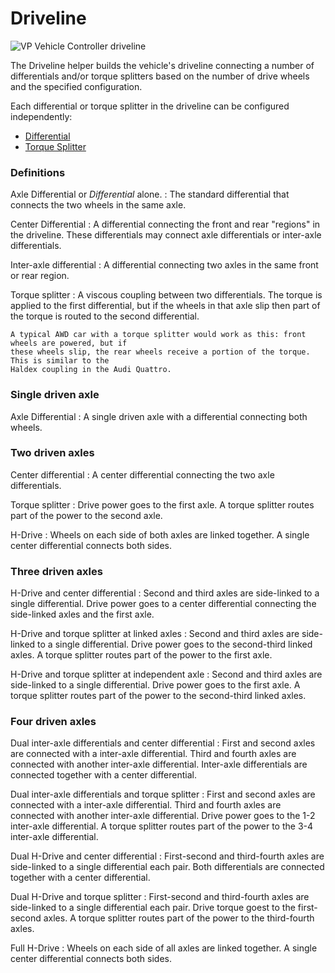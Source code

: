 # Driveline

![VP Vehicle Controller driveline](/img/blocks/vpp-driveline-inspector.png)

The Driveline helper builds the vehicle's driveline connecting a number of differentials and/or
torque splitters based on the number of drive wheels and the specified configuration.

Each differential or torque splitter in the driveline can be configured independently:

- [Differential](/blocks/differential)
- [Torque Splitter](/blocks/torque-splitter)

### Definitions

Axle Differential or _Differential_ alone.
:	The standard differential that connects the two wheels in the same axle.

Center Differential
:	A differential connecting the front and rear "regions" in the driveline. These differentials may
	connect axle differentials or inter-axle differentials.

Inter-axle differential
:	A differential connecting two axles in the same front or rear region.

Torque splitter
:	A viscous coupling between two differentials. The torque is applied to the first differential,
	but if the wheels in that axle slip then part of the torque is routed to the second differential.

	A typical AWD car with a torque splitter would work as this: front wheels are powered, but if
	these wheels slip, the rear wheels receive a portion of the torque. This is similar to the
	Haldex coupling in the Audi Quattro.

### Single driven axle

Axle Differential
:	A single driven axle with a differential connecting both wheels.

<canvas id="fig1" class="img-responsive" width="224px" height="102px">
<!-- width and height here must be the same as the canvas will have, being:
	16 pixels per square in X
	17 pixels per square in Y
-->
</canvas>
<script type="text/javascript">
	var drawCanvas = function()
		{
		var chart = new drivelinechartcanvas("fig1", 14, 6);

		chart.originX = 3;
		chart.originY = -2;
		chart.AxleTop ( 0, 0 );
		chart.TorqueInputTop ( 4, 0 );
		chart.Text ( 4, -4, "Axle Differential" );

		}

	if (window.addEventListener) window.addEventListener('load', drawCanvas, false);
	else if (window.attachEvent) window.attachEvent('onload', drawCanvas);
</script>

### Two driven axles

Center differential
:	A center differential connecting the two axle differentials.

Torque splitter
:	Drive power goes to the first axle. A torque splitter routes part of the power to the second
	axle.

H-Drive
:	Wheels on each side of both axles are linked together. A single center differential connects
	both sides.

<canvas id="fig2" class="img-responsive" width="576px" height="289px">
<!-- width and height here must be the same as the canvas will have, being:
	16 pixels per square in X
	17 pixels per square in Y
-->
</canvas>
<script type="text/javascript">
	var drawCanvas = function()
		{
		var chart = new drivelinechartcanvas("fig2", 36, 17);

		chart.originX = 3;
		chart.originY = -2;
		chart.Text ( 4, -14, "Center Differential" );

		chart.AxleBottom ( 0, 0 );
		chart.AxleTop ( 0, -10 );
		chart.Differential ( 3, -5 );
		chart.ShaftTop ( 3, -5 );
		chart.ShaftBottom ( 3, -5 );
		chart.ShaftRight ( 3, -5 );
		chart.ConnectY ( 4, -2, -3 );
		chart.ConnectY ( 4, -7, -3 );
		chart.TorqueInputRightTop ( 5, -6 );

		chart.originX = 14;
		chart.originY = -2;
		chart.Text ( 4, -14, "Torque Splitter" );

		chart.AxleBottom ( 0, 0 );
		chart.AxleTop ( 0, -10 );
		chart.TorqueSplitter ( 3, -3 );
		chart.ShaftTop ( 3, -3 );
		chart.ShaftBottom ( 3, -3 );
		chart.ShaftRight ( 3, -3 );
		chart.ConnectY ( 4, -2, -1 );
		chart.ConnectY ( 4, -5, -5 );
		chart.TorqueInputRightTop ( 5, -4 );

		chart.originX = 25;
		chart.originY = -2;
		chart.Text ( 4, -14, "H-Drive" );

		chart.Wheel ( 0, 0 );
		chart.Wheel ( 7, 0 );
		chart.Wheel ( 0, -10 );
		chart.Wheel ( 7, -10 );
		chart.Differential ( 3, -5 );
		chart.ShaftLeft ( 3, -5 );
		chart.ShaftRight ( 3, -5 );
		chart.ShaftTop ( 3, -5 );
		chart.TorqueInputTop ( 4, -5 );
		chart.ConnectX ( 1, -1, 1 );
		chart.ConnectX ( 1, -11, 1 );
		chart.ConnectX ( 6, -1, 1 );
		chart.ConnectX ( 6, -11, 1 );
		chart.ConnectX ( 2, -6, 1 );
		chart.ConnectX ( 5, -6, 1 );
		chart.ConnectY ( 2, -1, -10 );
		chart.ConnectY ( 6, -1, -10 );
		}

	if (window.addEventListener) window.addEventListener('load', drawCanvas, false);
	else if (window.attachEvent) window.attachEvent('onload', drawCanvas);
</script>

### Three driven axles

H-Drive and center differential
:	Second and third axles are side-linked to a single differential. Drive power goes to a center
	differential connecting the side-linked axles and the first axle.

H-Drive and torque splitter at linked axles
:	Second and third axles are side-linked to a single differential. Drive power goes to the
	second-third linked axles. A torque splitter routes part of the power to the first axle.

H-Drive and torque splitter at independent axle
:	Second and third axles are side-linked to a single differential. Drive power goes to the first
	axle. A torque splitter routes part of the power to the second-third linked axles.

<canvas id="fig3" class="img-responsive" width="608px" height="357px">
<!-- width and height here must be the same as the canvas will have, being:
	16 pixels per square in X
	17 pixels per square in Y
-->
</canvas>
<script type="text/javascript">
	var drawCanvas = function()
		{
		var chart = new drivelinechartcanvas("fig3", 38, 21);

		chart.originX = 3;
		chart.originY = -2;
		chart.Text ( 4, -17, "H-Drive and\nCenter Differential" );

		chart.AxleBottom ( 0, 0 );
		chart.HDriveGroupTop ( 0, -8 );
		chart.Differential ( 3, -5 );
		chart.ShaftTop ( 3, -5 );
		chart.ShaftBottom ( 3, -5 );
		chart.ShaftRight ( 3, -5 );
		chart.ConnectY ( 4, -2, -3 );
		chart.ConnectY ( 4, -7, -3 );
		chart.TorqueInputRightTop ( 5, -6 );

		chart.originX = 15;
		chart.originY = -2;
		chart.Text ( 4, -18, "H-Drive and\nTorque Splitter\nat H-Drive" );

		chart.AxleBottom ( 0, 0 );
		chart.HDriveGroupTop ( 0, -8 );
		chart.TorqueSplitterDown ( 3, -7 );
		chart.ShaftTop ( 3, -7 );
		chart.ShaftBottom ( 3, -7 );
		chart.ShaftRight ( 3, -7 );
		chart.ConnectY ( 4, -2, -5 );
		chart.ConnectY ( 4, -9, -1 );
		chart.TorqueInputRightTop ( 5, -8 );

		chart.originX = 27;
		chart.originY = -2;
		chart.Text ( 4, -18, "H-Drive and\nTorque Splitter at\nindependent axle" );

		chart.AxleBottom ( 0, 0 );
		chart.HDriveGroupTop ( 0, -8 );
		chart.TorqueSplitter ( 3, -3 );
		chart.ShaftTop ( 3, -3 );
		chart.ShaftBottom ( 3, -3 );
		chart.ShaftRight ( 3, -3 );
		chart.ConnectY ( 4, -2, -1 );
		chart.ConnectY ( 4, -5, -5 );
		chart.TorqueInputRightTop ( 5, -4 );
		}

	if (window.addEventListener) window.addEventListener('load', drawCanvas, false);
	else if (window.attachEvent) window.attachEvent('onload', drawCanvas);
</script>

### Four driven axles

Dual inter-axle differentials and center differential
:	First and second axles are connected with a inter-axle differential. Third and fourth axles are
	connected with another inter-axle differential. Inter-axle differentials are connected together
	with a center differential.

Dual inter-axle differentials and torque splitter
:	First and second axles are connected with a inter-axle differential. Third and fourth axles are
	connected with another inter-axle differential. Drive power goes to the 1-2 inter-axle
	differential. A torque splitter routes part of the power to the 3-4 inter-axle differential.

Dual H-Drive and center differential
:	First-second and third-fourth axles are side-linked to a single differential each pair. Both
	differentials are connected together with a center differential.

Dual H-Drive and torque splitter
:	First-second and third-fourth axles are side-linked to a single differential each pair. Drive
	torque goest to the first-second axles. A torque splitter routes part of the power to the
	third-fourth axles.

Full H-Drive
:	Wheels on each side of all axles are linked together. A single center differential connects both
	sides.

<canvas id="fig4" class="img-responsive" width="432px" height="374px">
<!-- width and height here must be the same as the canvas will have, being:
	16 pixels per square in X
	17 pixels per square in Y
-->
</canvas>
<script type="text/javascript">
	var drawCanvas = function()
		{
		var chart = new drivelinechartcanvas("fig4", 27, 22);

		chart.originX = 3;
		chart.originY = -2;
		chart.Text ( 4, -19, "Dual inter-axle differentials\nand center differential" );

		chart.InterAxleGroup ( 0, 0 );
		chart.InterAxleGroup ( 0, -10 );
		chart.ConnectX ( 2, -3, 1 );
		chart.ConnectX ( 2, -13, 1 );
		chart.ConnectY ( 2, -3, -4 );
		chart.ConnectY ( 2, -13, 4 );
		chart.Differential ( 1, -7 );
		chart.ShaftTop ( 1, -7 );
		chart.ShaftBottom ( 1, -7 );
		chart.ShaftRight ( 1, -7 );
		chart.TorqueInputRightTop ( 3, -8 );

		chart.originX = 16;
		chart.originY = -2;
		chart.Text ( 4, -19, "Dual inter-axle differentials\nand torque splitter" );

		chart.InterAxleGroup ( 0, 0 );
		chart.InterAxleGroup ( 0, -10 );
		chart.ConnectX ( 2, -3, 1 );
		chart.ConnectX ( 2, -13, 1 );
		chart.ConnectY ( 2, -3, -4 );
		chart.ConnectY ( 2, -13, 4 );
		chart.TorqueSplitter ( 1, -7 );
		chart.ShaftTop ( 1, -7 );
		chart.ShaftBottom ( 1, -7 );
		chart.ShaftRight ( 1, -7 );
		chart.TorqueInputRightTop ( 3, -8 );
		}

	if (window.addEventListener) window.addEventListener('load', drawCanvas, false);
	else if (window.attachEvent) window.attachEvent('onload', drawCanvas);
</script>

<canvas id="fig5" class="img-responsive" width="640px" height="374px">
<!-- width and height here must be the same as the canvas will have, being:
	16 pixels per square in X
	17 pixels per square in Y
-->
</canvas>
<script type="text/javascript">
	var drawCanvas = function()
		{
		var chart = new drivelinechartcanvas("fig5", 40, 22);

		chart.originX = 3;
		chart.originY = -2;
		chart.Text ( 4, -19, "Dual H-Drive\nand center differential" );

		chart.HDriveGroupBottom ( 0, 0 );
		chart.HDriveGroupTop ( 0, -10 );
		chart.ConnectY ( 4, -4, -3 );
		chart.ConnectY ( 4, -12, 3 );
		chart.Differential ( 3, -7 );
		chart.ShaftTop ( 3, -7 );
		chart.ShaftBottom ( 3, -7 );
		chart.ShaftRight ( 3, -7 );
		chart.TorqueInputRightTop ( 5, -8 );

		chart.originX = 16;
		chart.originY = -2;
		chart.Text ( 4, -19, "Dual H-Drive\nand torque splitter" );

		chart.HDriveGroupBottom ( 0, 0 );
		chart.HDriveGroupTop ( 0, -10 );
		chart.ConnectY ( 4, -4, -2 );
		chart.ConnectY ( 4, -12, 4 );
		chart.TorqueSplitter ( 3, -6 );
		chart.ShaftTop ( 3, -6 );
		chart.ShaftBottom ( 3, -6 );
		chart.ShaftRight ( 3, -6 );
		chart.TorqueInputRightTop ( 5, -7 );

		chart.originX = 29;
		chart.originY = -2;
		chart.Text ( 4, -18, "Full H-Drive" );

		chart.WheelLeft ( 0, 0, 1 );
		chart.WheelLeft ( 0, -4, 1 );
		chart.WheelLeft ( 0, -10, 1 );
		chart.WheelLeft ( 0, -14, 1 );
		chart.WheelRight ( 7, 0, 1 );
		chart.WheelRight ( 7, -4, 1 );
		chart.WheelRight ( 7, -10, 1 );
		chart.WheelRight ( 7, -14, 1 );

		chart.ConnectY ( 2, -1, -14 );
		chart.ConnectY ( 6, -1, -14 );
		chart.Differential ( 3, -7 );
		chart.ShaftTop ( 3, -7 );
		chart.ShaftRight ( 3, -7 );
		chart.ShaftLeft ( 3, -7 );
		chart.ConnectX ( 2, -8, 1 );
		chart.ConnectX ( 5, -8, 1 );
		chart.TorqueInputTop ( 4, -7 );
		}

	if (window.addEventListener) window.addEventListener('load', drawCanvas, false);
	else if (window.attachEvent) window.attachEvent('onload', drawCanvas);
</script>
